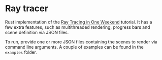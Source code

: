 # Ray tracer
Rust implementation of the [Ray Tracing in One Weekend](https://raytracing.github.io/books/RayTracingInOneWeekend.html) tutorial. It has a few extra features, such as multithreaded rendering, progress bars and scene definition via JSON files.

To run, provide one or more JSON files containing the scenes to render via command line arguments. A couple of examples can be found in the `examples` folder.